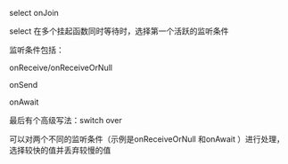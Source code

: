 select onJoin



select 在多个挂起函数同时等待时，选择第一个活跃的监听条件



监听条件包括：

onReceive/onReceiveOrNull  

onSend  

onAwait  



最后有个高级写法：switch over  

可以对两个不同的监听条件（示例是onReceiveOrNull 和onAwait ）进行处理，选择较快的值并丢弃较慢的值